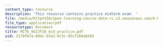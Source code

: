 ```yaml
---
content_type: resource
description: 'This resource contains practice midterm exam. '
file: /media/https%3A/open-learning-course-data-rc.s3.amazonaws.com/6-042j-mathematics-for-computer-science-fall-2010/3179fb7a80dcb5a10c5c85cf2b9ab585_MIT6_042JF10_mid_practice.pdf
file_type: application/pdf
resourcetype: Document
title: MIT6_042JF10_mid_practice.pdf
uid: 3179fb7a-80dc-b5a1-0c5c-85cf2b9ab585
---
```

